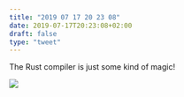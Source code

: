 ```yaml
---
title: "2019 07 17 20 23 08"
date: 2019-07-17T20:23:08+02:00
draft: false
type: "tweet"
---
```

The Rust compiler is just some kind of magic!

![](/img/2019-07-17-18-37-47.png)
